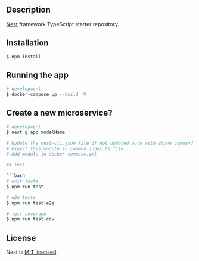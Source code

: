 
## Description

[Nest](https://github.com/nestjs/nest) framework TypeScript starter repository.

## Installation

```bash
$ npm install
```

## Running the app

```bash
# development
$ docker-compose up --build -V

```
## Create a new microservice?

```bash
# development
$ nest g app modelName

# Update the nest-cli.json file if not updated auto with above command
# Export this module in common index.ts file
# Add module in docker-compose.yml

## Test

```bash
# unit tests
$ npm run test

# e2e tests
$ npm run test:e2e

# test coverage
$ npm run test:cov
```
 
## License

Nest is [MIT licensed](LICENSE).
